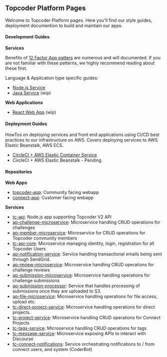 ## Topcoder Platform Pages
Welcome to Topcoder Platform pages. Here you'll find our style guides, deployment documention to build and maintain our apps.

#### Development Guides

**Services**

Benefits of [12 Factor App patters](https://12factor.net/) are numerous and will documented. If you are not familiar with these patterns, we highly recommend reading about these first.

Language & Application type specific guides:

* [Node.js Service](pages/nodejs-service.dev-guide.md)
* [Java Service](pages/java-service.dev-guide.md) (wip)

**Web Applications**
* [React Web App](pages/react-webapp.dev-guide.md) (wip)

#### Deployment Guides
HowTos on deploying services and front end applications using CI/CD best practices to our infrastructure on AWS. Covers deploying services to AWS Elastic Beanstalk, AWS ECS.

* [CircleCI + AWS Elastic Container Service](pages/deploys/circleci-aws-ecs.md)
* CircleCI + AWS Elastic Beanstalk - Pending


#### Repositories
**Web Apps**
* [topcoder-app](https://github.com/appirio-tech/topcoder-app): Community facing webapp
* [connect-app](https://github.com/appirio-tech/connect-app): Customer facing webapp


**Services**
* [tc-api](https://github.com/appirio-tech/tc-api): Node.js app supporting Topcoder V2 API
* [ap-challenge-microservice](https://github.com/appirio-tech/ap-challenge-microservice): Microservice handling CRUD operations for challenges
* [ap-member-microservice](https://github.com/appirio-tech/ap-member-microservice): Microservice for CRUD operations for Topcoder community members
* [tc-api-core](https://github.com/appirio-tech/tc1-api-core): Microservice managing identity, login, registration for all Topcoder Users
* [ap-notification-service](https://github.com/appirio-tech/ap-notification-service): Service handling transactional emails being sent through SendGrid.
* [ap-review-microservice](https://github.com/appirio-tech/ap-review-microservice): Microservice handling CRUD operations for challenge reviews
* [ap-submission-microservice](https://github.com/appirio-tech/ap-submission-microservice): Microservice handling operations for challenge submissions
* [ap-submission-processor](https://github.com/appirio-tech/ap-submission-processor): Service that handles processing of submissions once they are uploaded to S3.
* [ap-file-microservice](https://github.com/appirio-tech/ap-file-microservice): Microservice handling operations for file access, upload etc.
* [tc-direct-project-service](https://github.com/appirio-tech/tc-direct-project-service): Microservice handling operations for direct projects.
* [tc-project-service](https://github.com/topcoder-platform/tc-project-service): Microservice handling CRUD operations for Connect Projects
* [tc-tags-service](https://github.com/appirio-tech/tc-tags-service): Microservice handling CRUD operations for tags
* [tc-message-service](https://github.com/topcoder-platform/tc-message-service): Microservice exposing APIs to interact with Discourse
* [tc-connect-notifications](https://github.com/topcoder-platform/tc-connect-notifications): Service orchestrating notifications to / from connect users, and system (CoderBot)

